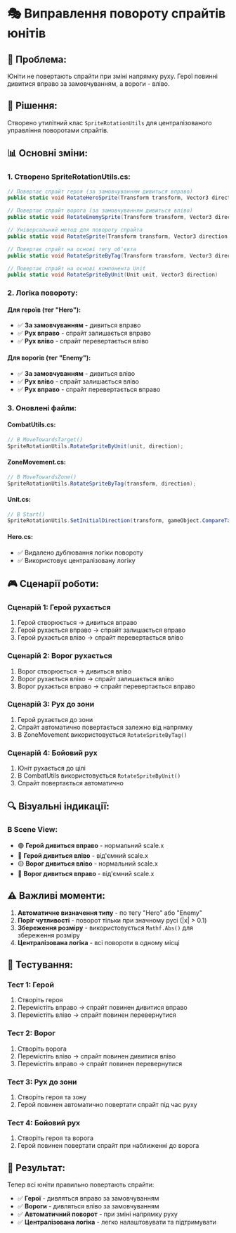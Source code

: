 # 🎭 Виправлення повороту спрайтів юнітів

## 🎯 **Проблема:**
Юніти не повертають спрайти при зміні напрямку руху. Герої повинні дивитися вправо за замовчуванням, а вороги - вліво.

## 🔧 **Рішення:**
Створено утилітний клас `SpriteRotationUtils` для централізованого управління поворотами спрайтів.

## 📊 **Основні зміни:**

### **1. Створено SpriteRotationUtils.cs:**
```csharp
// Повертає спрайт героя (за замовчуванням дивиться вправо)
public static void RotateHeroSprite(Transform transform, Vector3 direction)

// Повертає спрайт ворога (за замовчуванням дивиться вліво)
public static void RotateEnemySprite(Transform transform, Vector3 direction)

// Універсальний метод для повороту спрайта
public static void RotateSprite(Transform transform, Vector3 direction, bool isHero = true)

// Повертає спрайт на основі тегу об'єкта
public static void RotateSpriteByTag(Transform transform, Vector3 direction)

// Повертає спрайт на основі компонента Unit
public static void RotateSpriteByUnit(Unit unit, Vector3 direction)
```

### **2. Логіка повороту:**

#### **Для героїв (тег "Hero"):**
- ✅ **За замовчуванням** - дивиться вправо
- ✅ **Рух вправо** - спрайт залишається вправо
- ✅ **Рух вліво** - спрайт перевертається вліво

#### **Для ворогів (тег "Enemy"):**
- ✅ **За замовчуванням** - дивиться вліво
- ✅ **Рух вліво** - спрайт залишається вліво
- ✅ **Рух вправо** - спрайт перевертається вправо

### **3. Оновлені файли:**

#### **CombatUtils.cs:**
```csharp
// В MoveTowardsTarget()
SpriteRotationUtils.RotateSpriteByUnit(unit, direction);
```

#### **ZoneMovement.cs:**
```csharp
// В MoveTowardsZone()
SpriteRotationUtils.RotateSpriteByTag(transform, direction);
```

#### **Unit.cs:**
```csharp
// В Start()
SpriteRotationUtils.SetInitialDirection(transform, gameObject.CompareTag("Hero"));
```

#### **Hero.cs:**
- ✅ Видалено дублювання логіки повороту
- ✅ Використовує централізовану логіку

## 🎮 **Сценарії роботи:**

### **Сценарій 1: Герой рухається**
1. Герой створюється → дивиться вправо
2. Герой рухається вправо → спрайт залишається вправо
3. Герой рухається вліво → спрайт перевертається вліво

### **Сценарій 2: Ворог рухається**
1. Ворог створюється → дивиться вліво
2. Ворог рухається вліво → спрайт залишається вліво
3. Ворог рухається вправо → спрайт перевертається вправо

### **Сценарій 3: Рух до зони**
1. Герой рухається до зони
2. Спрайт автоматично повертається залежно від напрямку
3. В ZoneMovement використовується `RotateSpriteByTag()`

### **Сценарій 4: Бойовий рух**
1. Юніт рухається до цілі
2. В CombatUtils використовується `RotateSpriteByUnit()`
3. Спрайт повертається автоматично

## 🔍 **Візуальні індикації:**

### **В Scene View:**
- 🟢 **Герой дивиться вправо** - нормальний scale.x
- 🔴 **Герой дивиться вліво** - від'ємний scale.x
- 🟡 **Ворог дивиться вліво** - нормальний scale.x
- 🔵 **Ворог дивиться вправо** - від'ємний scale.x

## ⚠️ **Важливі моменти:**

1. **Автоматичне визначення типу** - по тегу "Hero" або "Enemy"
2. **Поріг чутливості** - поворот тільки при значному русі (|x| > 0.1)
3. **Збереження розміру** - використовується `Mathf.Abs()` для збереження розміру
4. **Централізована логіка** - всі повороти в одному місці

## 🧪 **Тестування:**

### **Тест 1: Герой**
1. Створіть героя
2. Перемістіть вправо → спрайт повинен дивитися вправо
3. Перемістіть вліво → спрайт повинен перевернутися

### **Тест 2: Ворог**
1. Створіть ворога
2. Перемістіть вліво → спрайт повинен дивитися вліво
3. Перемістіть вправо → спрайт повинен перевернутися

### **Тест 3: Рух до зони**
1. Створіть героя та зону
2. Герой повинен автоматично повертати спрайт під час руху

### **Тест 4: Бойовий рух**
1. Створіть героя та ворога
2. Герой повинен повертати спрайт при наближенні до ворога

## 🎉 **Результат:**

Тепер всі юніти правильно повертають спрайти:
- ✅ **Герої** - дивляться вправо за замовчуванням
- ✅ **Вороги** - дивляться вліво за замовчуванням
- ✅ **Автоматичний поворот** - при зміні напрямку руху
- ✅ **Централізована логіка** - легко налаштовувати та підтримувати 